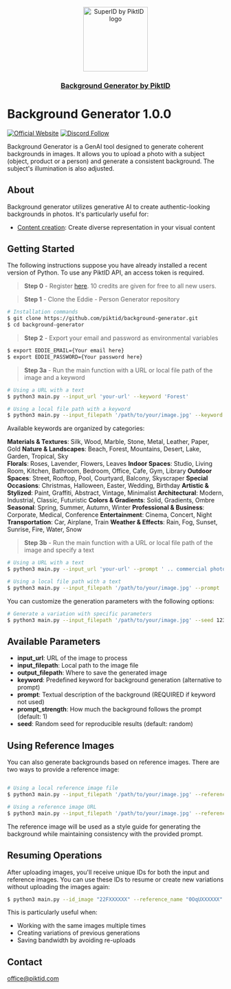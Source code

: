 <p align="center">
  <img src="https://studio.piktid.com/logo.svg" alt="SuperID by PiktID logo" width="150">
  </br>
  <h3 align="center"><a href="[https://studio.piktid.com](https://studio.piktid.com)">Background Generator by PiktID</a></h3>
</p>


# Background Generator 1.0.0
[![Official Website](https://img.shields.io/badge/Official%20Website-piktid.com-blue?style=flat&logo=world&logoColor=white)](https://piktid.com)
[![Discord Follow](https://dcbadge.vercel.app/api/server/FJU39e9Z4P?style=flat)](https://discord.com/invite/FJU39e9Z4P)

Background Generator is a GenAI tool designed to generate coherent backgrounds in images.
It allows you to upload a photo with a subject (object, product or a person) and generate a consistent background. The subject's illumination is also adjusted.

## About
Background generator utilizes generative AI to create authentic-looking backgrounds in photos. It's particularly useful for:

- <ins>Content creation</ins>: Create diverse representation in your visual content

## Getting Started

The following instructions suppose you have already installed a recent version of Python. To use any PiktID API, an access token is required.

> **Step 0** - Register <a href="https://studio.piktid.com">here</a>. 10 credits are given for free to all new users.

> **Step 1** - Clone the Eddie - Person Generator repository
```bash
# Installation commands
$ git clone https://github.com/piktid/background-generator.git
$ cd background-generator
```

> **Step 2** - Export your email and password as environmental variables
```bash
$ export EDDIE_EMAIL={Your email here}
$ export EDDIE_PASSWORD={Your password here}
```

> **Step 3a** - Run the main function with a URL or local file path of the image and a keyword
```bash
# Using a URL with a text
$ python3 main.py --input_url 'your-url' --keyword 'Forest'

# Using a local file path with a keyword
$ python3 main.py --input_filepath '/path/to/your/image.jpg' --keyword 'Wedding'
```

Available keywords are organized by categories:

**Materials & Textures**: Silk, Wood, Marble, Stone, Metal, Leather, Paper, Gold
**Nature & Landscapes**: Beach, Forest, Mountains, Desert, Lake, Garden, Tropical, Sky  
**Florals**: Roses, Lavender, Flowers, Leaves
**Indoor Spaces**: Studio, Living Room, Kitchen, Bathroom, Bedroom, Office, Cafe, Gym, Library
**Outdoor Spaces**: Street, Rooftop, Pool, Courtyard, Balcony, Skyscraper
**Special Occasions**: Christmas, Halloween, Easter, Wedding, Birthday
**Artistic & Stylized**: Paint, Graffiti, Abstract, Vintage, Minimalist
**Architectural**: Modern, Industrial, Classic, Futuristic
**Colors & Gradients**: Solid, Gradients, Ombre
**Seasonal**: Spring, Summer, Autumn, Winter
**Professional & Business**: Corporate, Medical, Conference
**Entertainment**: Cinema, Concert, Night
**Transportation**: Car, Airplane, Train
**Weather & Effects**: Rain, Fog, Sunset, Sunrise, Fire, Water, Snow

> **Step 3b** - Run the main function with a URL or local file path of the image and specify a text
```bash
# Using a URL with a text
$ python3 main.py --input_url 'your-url' --prompt ' .. commercial photo, red and white room lighting, depth of field，high level feeling，perfect lighting'

# Using a local file path with a text
$ python3 main.py --input_filepath '/path/to/your/image.jpg' --prompt ' .. commercial photo, depth of field，high level feeling，perfect lighting'
```

You can customize the generation parameters with the following options:

```bash
# Generate a variation with specific parameters
$ python3 main.py --input_filepath '/path/to/your/image.jpg' --seed 12345 --prompt_strength 0.8 --output_filepath '/path/to/save/output.jpg'
```

## Available Parameters

- **input_url**: URL of the image to process
- **input_filepath**: Local path to the image file
- **output_filepath**: Where to save the generated image
- **keyword**: Predefined keyword for background generation (alternative to prompt)
- **prompt**: Textual description of the background (REQUIRED if keyword not used)
- **prompt_strength**: How much the background follows the prompt (default: 1)
- **seed**: Random seed for reproducible results (default: random)

## Using Reference Images

You can also generate backgrounds based on reference images. There are two ways to provide a reference image:

```bash

# Using a local reference image file
$ python3 main.py --input_filepath '/path/to/your/image.jpg' --reference_path '/path/to/reference.jpg' --prompt 'a beer in ..' --seed 0 --prompt_strength 0.5

# Using a reference image URL
$ python3 main.py --input_filepath '/path/to/your/image.jpg' --reference_url 'https://example.com/reference-image.jpg' --prompt 'background is ..' --seed 0 --prompt_strength 0.3
```

The reference image will be used as a style guide for generating the background while maintaining consistency with the provided prompt.

## Resuming Operations

After uploading images, you'll receive unique IDs for both the input and reference images. You can use these IDs to resume or create new variations without uploading the images again:

```bash
$ python3 main.py --id_image "22FXXXXXX" --reference_name "0OqUXXXXXX" --prompt "shoes on a white room" --seed 0
```

This is particularly useful when:
- Working with the same images multiple times
- Creating variations of previous generations
- Saving bandwidth by avoiding re-uploads

## Contact
office@piktid.com